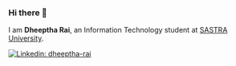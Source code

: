 ### Hi there 👋

I am **Dheeptha Rai**, an Information Technology student at [SASTRA University](https://www.sastra.edu/). 

<a href="https://www.linkedin.com/in/dheeptha-rai-jm-63102491"><img src="https://img.shields.io/badge/Dheeptha Rai%20-%230077B5.svg?&style=for-the-badge&logo=linkedin&logoColor=white" alt="Linkedin: dheeptha-rai" /></a>
<a href="https://www.instagram.com/kavyakrithvi/"></a>
<a href="https://twitter.com/DheepthaRai"></a>
<!--
**DheepthaRai/DheepthaRai** is a ✨ _special_ ✨ repository because its `README.md` (this file) appears on your GitHub profile.

Here are some ideas to get you started:

- 🔭 I’m currently working on ...
- 🌱 I’m currently learning ...
- 👯 I’m looking to collaborate on ...
- 🤔 I’m looking for help with ...
- 💬 Ask me about ...
- 📫 How to reach me: ...
- 😄 Pronouns: ...
- ⚡ Fun fact: ...
-->
